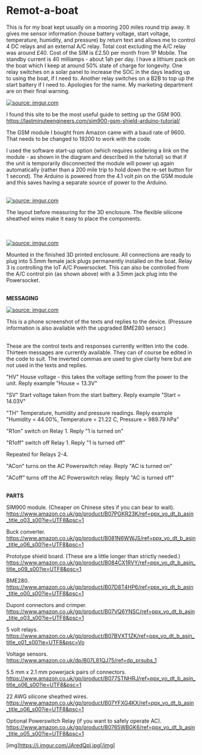 # Remot-a-boat

This is for my boat kept usually on a mooring 200 miles round trip away. It gives me sensor information (house battery voltage, start voltage, temperature, humidity, and pressure) by return text and allows me to control 4 DC relays and an external A/C relay. Total cost excluding the A/C relay was around £40. Cost of the SIM is £2.50 per month from 1P Mobile. The standby current is 40 milliamps - about 1ah per day. I have a lithium pack on the boat which I keep at around 50% state of charge for longevity. One relay switches on a solar panel to increase the SOC in the days leading up to using the boat, if I need to. Another relay switches on a B2B to top up the start battery if I need to. Apologies for the name. My marketing department are on their final warning.

<a href="https://imgur.com/MMbB7z2"><img src="https://i.imgur.com/MMbB7z2.png" title="source: imgur.com" /></a>
<br>


I found this site to be the most useful guide to setting up the GSM 900. https://lastminuteengineers.com/sim900-gsm-shield-arduino-tutorial/

The GSM module I bought from Amazon came with a baud rate of 9600. That needs to be changed to 19200 to work with the code.

I used the software start-up option (which requires soldering a link on the module - as shown in the diagram and described in the tutorial) so that if the unit is temporarily disconnected the module will power up again automatically (rather than a 200 mile trip to hold down the re-set button for 1 second). The Arduino is powered from the 4.1 volt pin on the GSM module and this saves having a separate source of power to the Arduino.<br>
<br>


<a href="https://imgur.com/JAredQp"><img src="https://i.imgur.com/JAredQpl.jpg" title="source: imgur.com" /></a>

The layout before measuring for the 3D enclosure. The flexible silicone sheathed wires make it easy to place the components.<br>
<br>
<br>

<a href="https://imgur.com/OQ47HfE"><img src="https://i.imgur.com/OQ47HfEl.jpg" title="source: imgur.com" /></a>

Mounted in the finished 3D printed enclosure. All connections are ready to plug into 5.5mm female jack plugs permanently installed on the boat. Relay 3 is controlling the IoT A/C Powersocket. This can also be controlled from the A/C control pin (as shown above) with a 3.5mm jack plug into the Powersocket.<br>
<br>


**MESSAGING**

<a href="https://imgur.com/NtpheAi"><img src="https://i.imgur.com/NtpheAil.jpg" title="source: imgur.com" /></a>

This is a phone screenshot of the texts and replies to the device. (Pressure information is also available with the upgraded BME280 sensor.)<br>
<br>


These are the control texts and responses currently written into the code. Thirteen messages are currently available. They can of course be edited in the code to suit. The inverted commas are used to give clarity here but are not used in the texts and replies.

"HV" House voltage - this takes the voltage setting from the power to the unit.
Reply example "House = 13.3V"

"SV" Start voltage taken from the start battery.
Reply example "Start = 14.03V"

"TH" Temperature, humidity and pressure readings.
Reply example "Humidity = 44.00%, Temperature = 21.22 C, Pressure = 989.79 hPa"

"R1on" switch on Relay 1.
Reply "1 is turned on"

"R1off" switch off Relay 1.
Reply "1 is turned off"

Repeated for Relays 2-4.

"ACon" turns on the AC Powerswitch relay.
Reply "AC is turned on"

"ACoff" turns off the AC Powerswitch relay.
Reply "AC is turned off" <br>
<br>


**PARTS**

SIM900 module. (Cheaper on Chinese sites if you can bear to wait). https://www.amazon.co.uk/gp/product/B07PGKR23K/ref=ppx_yo_dt_b_asin_title_o03_s00?ie=UTF8&psc=1

Buck converter. https://www.amazon.co.uk/gp/product/B081N6WWJS/ref=ppx_yo_dt_b_asin_title_o06_s00?ie=UTF8&psc=1

Prototype shield board. (These are a little longer than strictly needed.) https://www.amazon.co.uk/gp/product/B084CX1RVY/ref=ppx_yo_dt_b_asin_title_o09_s00?ie=UTF8&psc=1

BME280. https://www.amazon.co.uk/gp/product/B07D8T4HP6/ref=ppx_yo_dt_b_asin_title_o00_s00?ie=UTF8&psc=1

Dupont connectors and crimper. https://www.amazon.co.uk/gp/product/B07VQ6YNSC/ref=ppx_yo_dt_b_asin_title_o03_s00?ie=UTF8&psc=1

5 volt relays. https://www.amazon.co.uk/gp/product/B07BVXT1ZK/ref=ppx_yo_dt_b_asin_title_o01_s00?ie=UTF8&psc=Vo

Voltage sensors. https://www.amazon.co.uk/dp/B07L81QJ75/ref=dp_prsubs_1

5.5 mm x 2.1 mm powerjack pairs of connectors. https://www.amazon.co.uk/gp/product/B077STNHRJ/ref=ppx_yo_dt_b_asin_title_o06_s00?ie=UTF8&psc=1

22 AWG silicone sheathed wires. https://www.amazon.co.uk/gp/product/B07YFXG4KX/ref=ppx_yo_dt_b_asin_title_o06_s00?ie=UTF8&psc=1

Optional Powerswitch Relay (if you want to safely operate AC). https://www.amazon.co.uk/gp/product/B0765WBGK6/ref=ppx_yo_dt_b_asin_title_o05_s00?ie=UTF8&psc=1

[img]https://i.imgur.com/JAredQpl.jpg[/img]
